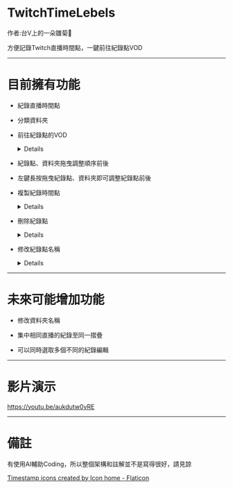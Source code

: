 # TwitchTimeLebels
作者:台V上的一朵雛菊🌼

方便記錄Twitch直播時間點，一鍵前往紀錄點VOD

***

目前擁有功能
==========
* 紀錄直播時間點

* 分類資料夾

* 前往紀錄點的VOD
  <details>

  點擊直播標題即可前往該VOD
  
  ![螢幕擷取畫面 2025-01-28 022928](https://github.com/user-attachments/assets/24d17637-c94c-4323-bc9d-13b3c162fd45)

  </details>

* 紀錄點、資料夾拖曳調整順序前後
* 左鍵長按拖曳紀錄點、資料夾即可調整紀錄點前後

* 複製紀錄時間點
  
  <details>
    
  點擊左邊的複製鈕
  
  ![螢幕擷取畫面 2025-01-28 024118](https://github.com/user-attachments/assets/02e82671-5cba-4424-96a8-31902a8899a4)

  <details/>

* 刪除紀錄點

  <details>

  點擊右邊的叉叉
  
  ![螢幕擷取畫面 2025-01-28 024141](https://github.com/user-attachments/assets/0470763f-5eef-4d3b-9989-1873034b846c)

  </details>


* 修改紀錄點名稱

  <details>
    
  雙擊紀錄點名稱開啟編輯框，按Enter或勾勾確認
    
  ![image](https://github.com/user-attachments/assets/cfe103f1-de40-4b75-a75e-4e66369196db)

  ![螢幕擷取畫面 2025-01-28 025419](https://github.com/user-attachments/assets/4e783e25-bfe2-4225-8733-9cc7b1c7cc3d)

  </details>


***

未來可能增加功能
==========
* 修改資料夾名稱

* 集中相同直播的紀錄至同一摺疊

* 可以同時選取多個不同的紀錄編輯

***

影片演示
======
https://youtu.be/aukdutw0vRE

***

備註
======
有使用AI輔助Coding，所以整個架構和註解並不是寫得很好，請見諒

<a href="https://www.flaticon.com/free-icons/timestamp" title="timestamp icons">Timestamp icons created by Icon home - Flaticon</a>


